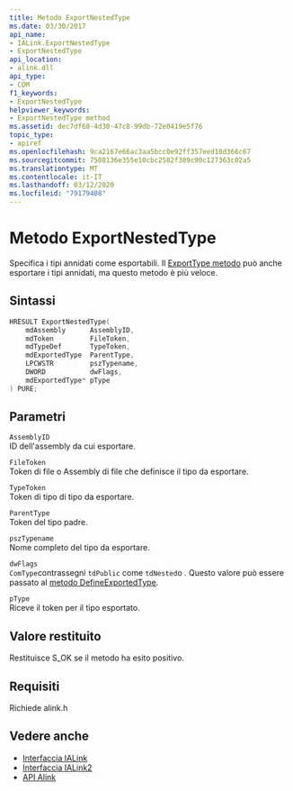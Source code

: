 ```yaml
---
title: Metodo ExportNestedType
ms.date: 03/30/2017
api_name:
- IALink.ExportNestedType
- ExportNestedType
api_location:
- alink.dll
api_type:
- COM
f1_keywords:
- ExportNestedType
helpviewer_keywords:
- ExportNestedType method
ms.assetid: dec7df60-4d30-47c8-99db-72e0419e5f76
topic_type:
- apiref
ms.openlocfilehash: 9ca2167e66ac3aa5bcc0e92ff357eed18d366c67
ms.sourcegitcommit: 7588136e355e10cbc2582f389c90c127363c02a5
ms.translationtype: MT
ms.contentlocale: it-IT
ms.lasthandoff: 03/12/2020
ms.locfileid: "79179408"
---
```

# <a name="exportnestedtype-method"></a>Metodo ExportNestedType
Specifica i tipi annidati come esportabili. Il [ExportType metodo](exporttype-method.md) può anche esportare i tipi annidati, ma questo metodo è più veloce.  
  
## <a name="syntax"></a>Sintassi  
  
```cpp  
HRESULT ExportNestedType(  
    mdAssembly      AssemblyID,  
    mdToken         FileToken,  
    mdTypeDef       TypeToken,  
    mdExportedType  ParentType,  
    LPCWSTR         pszTypename,  
    DWORD           dwFlags,  
    mdExportedType* pType  
) PURE;
```  
  
## <a name="parameters"></a>Parametri  
 `AssemblyID`  
 ID dell'assembly da cui esportare.  
  
 `FileToken`  
 Token di file o Assembly di file che definisce il tipo da esportare.  
  
 `TypeToken`  
 Token di tipo di tipo da esportare.  
  
 `ParentType`  
 Token del tipo padre.  
  
 `pszTypename`  
 Nome completo del tipo da esportare.  
  
 `dwFlags`  
 `ComType`contrassegni `tdPublic` come `tdNested`o . Questo valore può essere passato al [metodo DefineExportedType](../metadata/imetadataassemblyemit-defineexportedtype-method.md).  
  
 `pType`  
 Riceve il token per il tipo esportato.  
  
## <a name="return-value"></a>Valore restituito  
 Restituisce S_OK se il metodo ha esito positivo.  
  
## <a name="requirements"></a>Requisiti  
 Richiede alink.h  
  
## <a name="see-also"></a>Vedere anche

- [Interfaccia IALink](ialink-interface.md)
- [Interfaccia IALink2](ialink2-interface.md)
- [API Alink](index.md)
